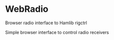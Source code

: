 # WebRadio
Browser radio interface to Hamlib rigctrl

Simple browser interface to control radio receivers
